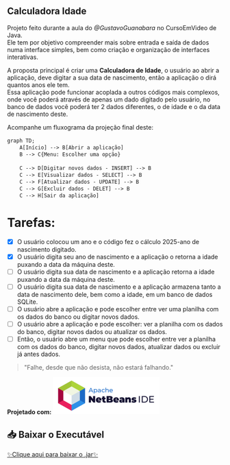 
## Calculadora Idade 
Projeto feito durante a aula do _@GustavoGuanabara_ no CursoEmVideo de Java.   
Ele tem por objetivo compreender mais sobre entrada e saída de dados numa interface simples, bem como criação e organização de interfaces interativas.


A proposta principal é criar uma **Calculadora de Idade**, o usuário ao abrir a aplicação, deve digitar a sua data de 
nascimento, então a aplicação o dirá quantos anos ele tem.  
Essa aplicação pode funcionar acoplada a outros códigos mais complexos, onde você poderá através de apenas um dado digitado
pelo usuário, no banco de dados você poderá ter 2 dados diferentes, o de idade e o da data de nascimento deste.

Acompanhe um fluxograma da projeção final deste:
```mermaid
graph TD;
    A[Início] --> B[Abrir a aplicação]
    B --> C{Menu: Escolher uma opção}

    C --> D[Digitar novos dados - INSERT] --> B
    C --> E[Visualizar dados - SELECT] --> B
    C --> F[Atualizar dados - UPDATE] --> B
    C --> G[Excluir dados - DELET] --> B
    C --> H[Sair da aplicação] 

```

# Tarefas:
- [x] O usuário colocou um ano e o código fez o cálculo 2025-ano de nascimento digitado.
- [x] O usuário digita seu ano de nascimento e a aplicação o retorna  a idade puxando a data da máquina deste.
- [ ] O usuário digita sua data de nascimento e a aplicação retorna a idade puxando a data da máquina deste.
- [ ] O usuário digita sua data de nascimento e a aplicação armazena tanto a data de nascimento dele, bem como a idade, 
em um banco de dados SQLite.
- [ ] O usuário abre a aplicação e pode escolher entre ver uma planilha com os dados do banco ou digitar novos dados.
- [ ] O usuário abre a aplicação e pode escolher: ver a planilha com os dados do banco, digitar novos dados ou atualizar os dados.
- [ ] Então, o usuário abre um menu que pode escolher entre ver a planilha com os dados do banco, digitar novos dados, atualizar dados ou excluir já antes dados.

>"Falhe, desde que não desista, não estará falhando."

**Projetado com:**
![](src\imagens\netbeanslogo.png)


## 📥 Baixar o Executável
[✨Clique aqui para baixar o .jar✨](https://github.com/ifLauraAlmeida/CalculadoraIdade/tree/main/dist)
